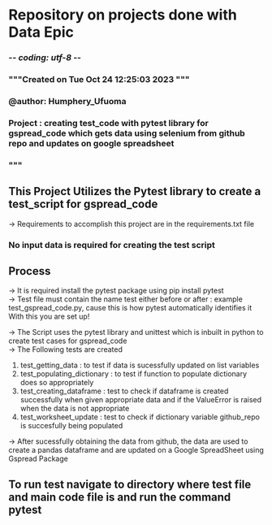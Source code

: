 # Repository on projects done with Data Epic <br/>

### -*- coding: utf-8 -*-
### """Created on Tue Oct 24 12:25:03 2023 """<br/>
### @author: Humphery_Ufuoma <br/>
### Project : creating test_code with pytest library for gspread_code which gets data using selenium from github repo and updates on google spreadsheet
### """

## This Project Utilizes the Pytest library to create a test_script for gspread_code <br/>
-> Requirements to accomplish this project are in the requirements.txt file <br/>

### No input data is required for creating the test script <br/>

## Process <br/>
 -> It is required install the pytest package using pip install pytest <br/>
 -> Test file must contain the name test either before or after : example test_gspread_code.py, cause this is how pytest automatically identifies it <br/>
    With this you are set up!

-> The Script uses the pytest library and unittest which is inbuilt in python to create test cases for gspread_code<br/>
-> The Following tests are created
1. test_getting_data : to test if data is sucessfully updated on list variables<br/>
2. test_populating_dictionary : to test if function to populate dictionary does so appropriately <br/>
3. test_creating_dataframe : test to check if dataframe is created successfully when given appropriate data and if the ValueError is raised when the data is not appropriate<br/>
4. test_worksheet_update : test to check if dictionary variable github_repo is succesfully being populated<br/>

-> After sucessfully obtaining the data from github, the data are used to create a pandas dataframe and are updated on a Google SpreadSheet using Gspread Package <br/>

## To run test navigate to directory where test file and main code file is and run the command pytest